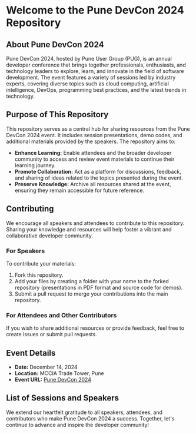 

# Welcome to the Pune DevCon 2024 Repository

## About Pune DevCon 2024

Pune DevCon 2024, hosted by Pune User Group (PUG), is an annual developer conference that brings together professionals, enthusiasts, and technology leaders to explore, learn, and innovate in the field of software development. The event features a variety of sessions led by industry experts, covering diverse topics such as cloud computing, artificial intelligence, DevOps, programming best practices, and the latest trends in technology.

## Purpose of This Repository

This repository serves as a central hub for sharing resources from the Pune DevCon 2024 event. It includes session presentations, demo codes, and additional materials provided by the speakers. The repository aims to:

- **Enhance Learning:** Enable attendees and the broader developer community to access and review event materials to continue their learning journey.
- **Promote Collaboration:** Act as a platform for discussions, feedback, and sharing of ideas related to the topics presented during the event.
- **Preserve Knowledge:** Archive all resources shared at the event, ensuring they remain accessible for future reference.

## Contributing

We encourage all speakers and attendees to contribute to this repository. Sharing your knowledge and resources will help foster a vibrant and collaborative developer community. 

### For Speakers
To contribute your materials:
1. Fork this repository.
2. Add your files by creating a folder with your name to the forked repository (presentations in PDF format and source code for demos).
3. Submit a pull request to merge your contributions into the main repository.

### For Attendees and Other Contributors
If you wish to share additional resources or provide feedback, feel free to create issues or submit pull requests.

## Event Details

- **Date:** December 14, 2024
- **Location:** MCCIA Trade Tower, Pune
- **Event URL:** [Pune DevCon 2024](https://www.puneusergroup.org/events/devcon2024/)

## List of Sessions and Speakers



We extend our heartfelt gratitude to all speakers, attendees, and contributors who make Pune DevCon 2024 a success. Together, let's continue to advance and inspire the developer community!
